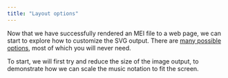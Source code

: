 ```yaml
---
title: "Layout options"
---
```


Now that we have successfully rendered an MEI file to a web page, we can start to explore how to customize the SVG output. There are [many possible options](/toolkit-reference/toolkit-options.html), most of which you will never need.

To start, we will first try and reduce the size of the image output, to demonstrate how we can scale the music notation to fit the screen. 

